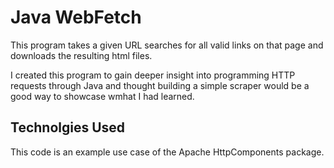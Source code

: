 # Java WebFetch
This program takes a given URL searches for all valid links on that page and downloads the resulting html files.

I created this program to gain deeper insight into programming HTTP requests through Java and thought building a simple scraper would be a good way to showcase wmhat I had learned.

## Technolgies Used
This code is an example use case of the Apache HttpComponents package.


